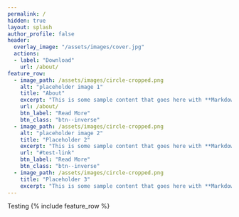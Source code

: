 ```yaml
---
permalink: /
hidden: true
layout: splash
author_profile: false
header:
  overlay_image: "/assets/images/cover.jpg"
  actions:
  - label: "Download"
    url: /about/
feature_row:
  - image_path: /assets/images/circle-cropped.png
    alt: "placeholder image 1"
    title: "About"
    excerpt: "This is some sample content that goes here with **Markdown** formatting."
    url: /about/
    btn_label: "Read More"
    btn_class: "btn--inverse"
  - image_path: /assets/images/circle-cropped.png
    alt: "placeholder image 2"
    title: "Placeholder 2"
    excerpt: "This is some sample content that goes here with **Markdown** formatting."
    url: "#test-link"
    btn_label: "Read More"
    btn_class: "btn--inverse"
  - image_path: /assets/images/circle-cropped.png
    title: "Placeholder 3"
    excerpt: "This is some sample content that goes here with **Markdown** formatting."
---
```

Testing
{% include feature_row %}
